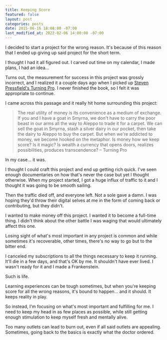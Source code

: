 ```yaml
---
title: Keeping Score
featured: false
layout: post
categories: posts
date: 2015-06-16 18:08:00 -07:00
last_modified_at: 2022-02-06 14:00:00 -07:00
---
```


I decided to start a project for the wrong reason. It's because of this reason that I ended up giving up said project for the short term.

I thought I had it all figured out. I carved out time on my calendar, I made plans, I had an idea…

Turns out, the measurement for success in this project was grossly incorrect, and I realized it a couple days ago when I picked up [Steven Pressfield's Turning Pro](http://www.amazon.com/gp/product/1936891034/ref=as_li_tl?ie=UTF8&camp=1789&creative=390957&creativeASIN=1936891034&linkCode=as2&tag=johnatlymanco-20&linkId=SQZD7GW7YIX5GIY5). I never finished the book, so I felt it was appropriate to continue.

I came across this passage and it really hit home surrounding this project:

>  The real utility of money is its convenience as a medium of exchange. If you and I have a goat in Smyrna, we don't have to carry the poor beast in our arms all the way to Aleppo to trade it for a carpet. We can sell the goat in Smyrna, stash a silver dairy in our pocket, then take the dairy to Aleppo to buy the carpet.
> But when we're addicted to money, we become hooked on the metaphor.
>  Is money how we keep score? Is it magic? Is wealth a currency that opens doors, realizes possibilities, produces transcendence?
> – Turning Pro

In my case… it was.

I thought I could craft this project and end up getting rich quick. I've seen enough documentaries on how that's never the case but yet I thought otherwise. When my project started, I got a huge influx of traffic to it and I thought it was going to be smooth sailing.

Then the traffic died off, and everyone left. Not a sole gave a damn. I was hoping they'd throw their digital selves at me in the form of coming back or contributing, but they didn't.

I wanted to make money off this project. I wanted it to become a full-time thing. I didn't think about the other battle I was waging that would ultimately affect this one.

Losing sight of what's most important in any project is common and while sometimes it's recoverable, other times, there's no way to go but to the bitter end.

I canceled my subscriptions to all the things necessary to keep it running. It'll die in a few days, and that's OK by me. It shouldn't have ever lived. I wasn't ready for it and I made a Frankenstein.

Such is life.

Learning experiences can be tough sometimes, but when you're keeping score for all the wrong reasons, it's bound to happen… and it should. It keeps reality in play.

So instead, I'm focusing on what's most important and fulfilling for me. I need to keep my head in as few places as possible, while still getting enough stimulation to keep myself fresh and mentally alive.

Too many outlets can lead to burn out, even if all said outlets are appealing. Sometimes, going back to the basics is exactly what the doctor ordered.

